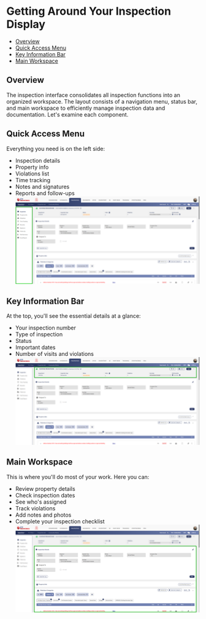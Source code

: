 # Getting Around Your Inspection Display

- [Overview](#overview)
- [Quick Access Menu](#quick-access-menu)
- [Key Information Bar](#key-information-bar)
- [Main Workspace](#main-workspace)

## Overview

The inspection interface consolidates all inspection functions into an organized workspace. The layout consists of a navigation menu, status bar, and main workspace to efficiently manage inspection data and documentation. Let's examine each component.

## Quick Access Menu

Everything you need is on the left side:

- Inspection details
- Property info
- Violations list
- Time tracking
- Notes and signatures
- Reports and follow-ups![image-20250206-083708.png](./attachments/image-20250206-083708.png)

## Key Information Bar

At the top, you'll see the essential details at a glance:

- Your inspection number
- Type of inspection
- Status
- Important dates
- Number of visits and violations![image-20250206-083859.png](./attachments/image-20250206-083859.png)

## Main Workspace

This is where you'll do most of your work. Here you can:

- Review property details
- Check inspection dates
- See who's assigned
- Track violations
- Add notes and photos
- Complete your inspection checklist![image-20250206-084813.png](./attachments/image-20250206-084813.png)